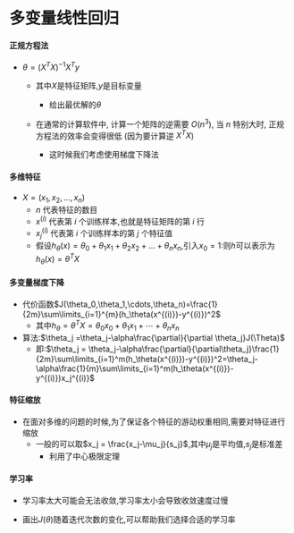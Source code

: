 # 多变量线性回归

#### 正规方程法

- $\theta = (X^TX)^{-1}X^Ty$
  - 其中$X$是特征矩阵,$y$是目标变量
    - 给出最优解的$\theta$

  - 在通常的计算软件中, 计算一个矩阵的逆需要 $O(n^3)$,  当 $n$ 特别大时, 正规方程法的效率会变得很低 (因为要计算逆 $X^TX$)   
    - 这时候我们考虑使用梯度下降法




#### 多维特征
- $X=(x_1,x_2,...,x_n)$
  - $n$ 代表特征的数目
  - $x^{(i)}$ 代表第 $i$ 个训练样本,也就是特征矩阵的第 $i$ 行
  - $x_j^{(i)}$ 代表第 $i$ 个训练样本的第 $j$ 个特征值
  - 假设$h_\theta(x)=\theta_0+\theta_1x_1+\theta_2x_2+...+\theta_nx_n$,引入$x_0=1$:则$h$可以表示为$h_\theta(x)=\theta^TX$

#### 多变量梯度下降
- 代价函数$J(\theta_0,\theta_1,\cdots,\theta_n)=\frac{1}{2m}\sum\limits_{i=1}^{m}(h_\theta(x^{(i)})-y^{(i)})^2$
  - 其中$h_\theta= \theta^TX=\theta_0x_0+\theta_1x_1+\cdots+\theta_nx_n$
- 算法:$\theta_j =\theta_j-\alpha\frac{\partial}{\partial \theta_j}J(\Theta)$
  - 即:$\theta_j = \theta_j-\alpha\frac{\partial}{\partial\theta_j}\frac{1}{2m}\sum\limits_{i=1}^m(h_\theta(x^{(i)})-y^{(i)})^2=\theta_j-\alpha\frac{1}{m}\sum\limits_{i=1}^m(h_\theta(x^{(i)})-y^{(i)})x_j^{(i)}$

#### 特征缩放
- 在面对多维的问题的时候,为了保证各个特征的游动权重相同,需要对特征进行缩放
  - 一般的可以取$x_j =  \frac{x_j-\mu_j}{s_j}$,其中$\mu_j$是平均值,$s_j$是标准差
    - 利用了中心极限定理

#### 学习率
- 学习率太大可能会无法收敛,学习率太小会导致收敛速度过慢

- 画出$J(\theta)$随着迭代次数的变化,可以帮助我们选择合适的学习率

